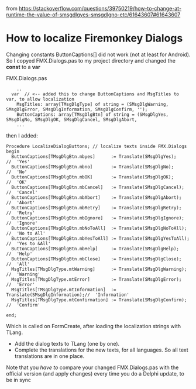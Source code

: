 from https://stackoverflow.com/questions/39750219/how-to-change-at-runtime-the-value-of-smsgdlgyes-smsgdlgno-etc/61643607#61643607

# How to localize Firemonkey Dialogs

Changing constants ButtonCaptions[] did not work (not at least for Android). 
So I copyed FMX.Dialogs.pas to my project directory and changed the **const** to a **var**

FMX.Dialogs.pas

        ..
      var  // <-- added this to change ButtonCaptions and MsgTitles to var, to allow localization
        MsgTitles: array[TMsgDlgType] of string = (SMsgDlgWarning, SMsgDlgError, SMsgDlgInformation, SMsgDlgConfirm, '');
        ButtonCaptions: array[TMsgDlgBtn] of string = (SMsgDlgYes, SMsgDlgNo, SMsgDlgOK, SMsgDlgCancel, SMsgDlgAbort,    
        ...

then I added: 

    Procedure LocalizeDialogButtons; // localize texts inside FMX.Dialogs
    begin
      ButtonCaptions[TMsgDlgBtn.mbyes]      := Translate(SMsgDlgYes);        //  'Yes'
      ButtonCaptions[TMsgDlgBtn.mbno]       := Translate(SMsgDlgNo);         //  'No'
      ButtonCaptions[TMsgDlgBtn.mbOK]       := Translate(SMsgDlgOK);         //  'OK'
      ButtonCaptions[TMsgDlgBtn.mbCancel]   := Translate(SMsgDlgCancel);     //  'Cancel'
      ButtonCaptions[TMsgDlgBtn.mbAbort]    := Translate(SMsgDlgAbort);      //  'Abort'
      ButtonCaptions[TMsgDlgBtn.mbRetry]    := Translate(SMsgDlgRetry);      //  'Retry'
      ButtonCaptions[TMsgDlgBtn.mbIgnore]   := Translate(SMsgDlgIgnore);     //  'Ignore'
      ButtonCaptions[TMsgDlgBtn.mbNoToAll]  := Translate(SMsgDlgNoToAll);    //  'No to All'
      ButtonCaptions[TMsgDlgBtn.mbYesToAll] := Translate(SMsgDlgYesToAll);   //  'Yes to &All'
      ButtonCaptions[TMsgDlgBtn.mbHelp]     := Translate(SMsgDlgHelp);       //  'Help'
      ButtonCaptions[TMsgDlgBtn.mbClose]    := Translate(SMsgDlgClose);      //  'All'
      MsgTitles[TMsgDlgType.mtWarning]      := Translate(SMsgDlgWarning);    //  'Warning'
      MsgTitles[TMsgDlgType.mtError]        := Translate(SMsgDlgError);      //  'Error'
      MsgTitles[TMsgDlgType.mtInformation]  := Translate(SMsgDlgInformation);//  'Information'
      MsgTitles[TMsgDlgType.mtConfirmation] := Translate(SMsgDlgConfirm);    //  'Confirm'
    
    end;

Which is called on FormCreate, after loading the localization strings with TLang.

* Add the dialog texts to TLang (one by one).
* Complete the translations for the new texts, for all languages. 
  So all text translations are in one place.

Note that you *have to* compare your changed FMX.Dialogs.pas with the official version (and apply changes) every time you do a Delphi update, to be in sync 

